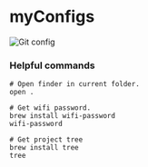 # myConfigs

![Git config](./.gitconfig) 

### Helpful commands

```source-shell
# Open finder in current folder.
open .

# Get wifi password.
brew install wifi-password
wifi-password

# Get project tree
brew install tree
tree
```

